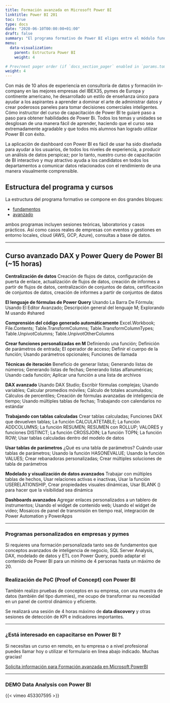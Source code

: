 ```yaml
---
title: Formación avanzada en Microsoft Power BI
linktitle: Power BI 201
toc: true
type: docs
date: "2020-06-10T00:00:00+01:00"
draft: false
summary: "El programa formativo de Power BI eliges entre el módulo fundamentos y avanzado a empresas, autónomos y clases privadas en modalidad remoto o presencial."
menu:
  data-visualization:
    parent: Estructura Power BI
    weight: 4

# Prev/next pager order (if `docs_section_pager` enabled in `params.toml`)
weight: 4
---
```


Con más de 10 años de experiencia en consultoría de datos y formación in-company en las mejores empresas del IBEX35, pymes de Europa y continente americano, he desarrollado un estilo de enseñanza único para ayudar a los aspirantes a aprender a dominar el arte de administrar datos y crear poderosos paneles para tomar decisiones comerciales inteligentes. Cómo instructor del curso de capacitación de Power BI te guiaré paso a paso para obtener habilidades de Power Bi. Todos los temas y unidades se desglosan de una manera fácil de aprender, haciendo que el curso sea extremadamente agradable y que todos mis alumnos han logrado utilizar Power BI con éxito.

La aplicación de dashboard con Power BI es fácil de usar ha sido diseñada para ayudar a los usuarios, de todos los niveles de experiencia, a producir un análisis de datos perspicaz; por lo tanto, nuestro curso de capacitación de BI interactivo y muy atractivo ayuda a los candidatos en todos los departamentos a comunicar datos relacionados con el rendimiento de una manera visualmente comprensible.


## Estructura del programa y cursos

La estructura del programa formativo se compone en dos grandes bloques:

- [fundamentos](/cursos/data-visualization/power-bi-101/)
- [avanzado](/cursos/data-visualization/power-bi-201/)

ambos programas incluyen sesiones teóricas, laboratorios y casos prácticos. Así como casos reales de empresas con eventos y gestiones en entorno locales, cloud (AWS, GCP, Azure), consultas a base de datos.


* * *

## Curso avanzado DAX y Power Query de Power BI (~15 horas)

**Centralización de datos**
Creación de flujos de datos, configuración de puerta de enlace, actualización de flujos de datos, creación de informes a partir de flujos de datos, centralización de conjuntos de datos, certificación de conjuntos de datos, creación de informes a partir de conjuntos de datos

**El lenguaje de fórmulas de Power Query**
Usando La Barra De Fórmula; Usando El Editor Avanzado; Descripción general del lenguaje M; Explorando M usando #shared

**Comprensión del código generado automáticamente**
Excel.Workbook; File.Contents; Table.TransformColumns; Table.TransformColumnTypes; Table.UnpivotColumns; Table.UnpivotOtherColumns

**Crear funciones personalizadas en M**
Definiendo una función; Definición de parámetros de entrada; El operador de acceso; Definir el cuerpo de la función; Usando parámetros opcionales; Funciones de llamada

**Técnicas de iteración**
Beneficio de generar listas; Generando listas de números; Generando listas de fechas; Generando listas alfanuméricas; Usando cada función; Aplicar una función a una lista de archivos

**DAX avanzado**
Usando DAX Studio; Escribir fórmulas complejas; Usando variables; Calcular promedios móviles; Cálculo de totales acumulados; Cálculos de percentiles; Creación de fórmulas avanzadas de inteligencia de tiempo; Usando múltiples tablas de fechas; Trabajando con calendarios no estándar

**Trabajando con tablas calculadas**
Crear tablas calculadas; Funciones DAX que devuelven tablas; La función CALCULATETABLE; La función ADDCOLUMNS; La función RESUMEN; RESUMEN con ROLLUP; VALORES y funciones DISTINCT; La función CROSSJOIN; La función TOPN; La función ROW; Usar tablas calculadas dentro del modelo de datos

**Usar tablas de parámetros**
¿Qué es una tabla de parámetros? Cuándo usar tablas de parámetros; Usando la función HASONEVALUE; Usando la función VALUES; Crear rebanadoras personalizadas; Crear múltiples soluciones de tabla de parámetros

**Modelado y visualización de datos avanzados**
Trabajar con múltiples tablas de hechos, Usar relaciones activas e inactivas, Usar la función USERELATIONSHIP, Crear propiedades visuales dinámicas, Usar BLANK () para hacer que la visibilidad sea dinámica

**Dashboards avanzados**
Agregar enlaces personalizados a un tablero de instrumentos; Usando el widget de contenido web; Usando el widget de video; Mosaicos de panel de transmisión en tiempo real, integración de Power Automation y PowerApps

* * *

### Programas personalizados en empresas y pymes

Si requieres una formación personalizada tanto sea de fundamentos que conceptos avanzados de inteligencia de negocio, SQL Server Analysis, DAX, modelado de datos y ETL con Power Query, puedo adaptar el contenido de Power BI para un mínimo de 4 personas hasta un máximo de 20.


### Realización de PoC (Proof of Concept) con Power BI
También realizo pruebas de conceptos en su empresa, con una muestra de datos (también del tipo dummies), me ocupo de transformar su necesidad en un panel de control dinámico y eficiente.

Se realizará una sesión de 4 horas máximo de **data discovery** y otras sesiones de detección de KPI e indicadores importantes.

***

### ¿Está interesado en capacitarse en Power BI ?

Si necesitas un curso en remoto, en tu empresa o a nivel profesional puedes llamar hoy o utilizar el formulario en línea abajo indicado. Muchas gracias!

[Solicita información para Formación avanzada en Microsoft PowerBI](/#contact)

* * *

### DEMO Data Analysis con Power BI

{{< vimeo 453307595 >}}
